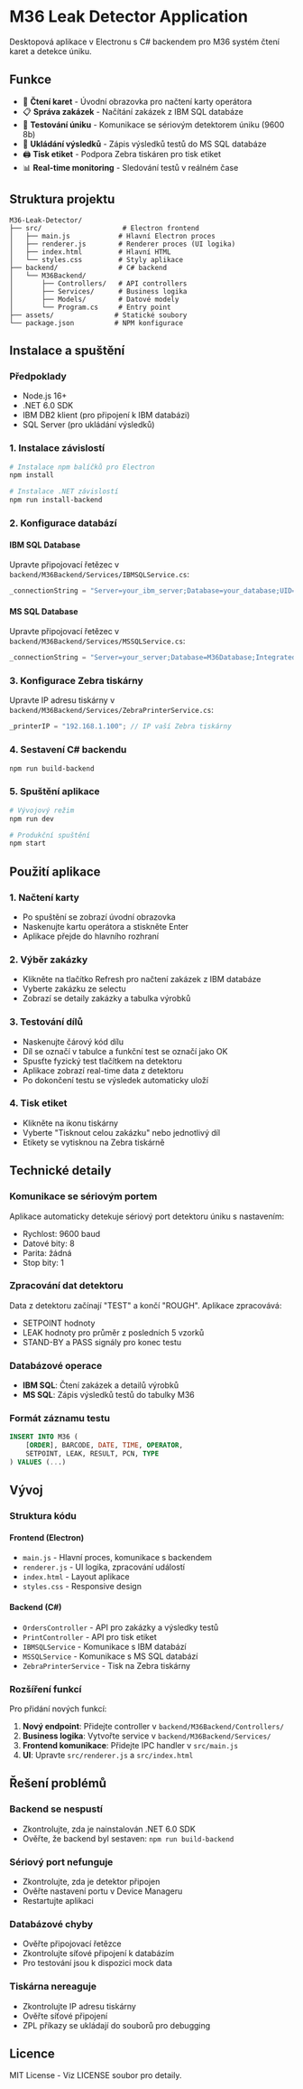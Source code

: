 # M36 Leak Detector Application

Desktopová aplikace v Electronu s C# backendem pro M36 systém čtení karet a detekce úniku.

## Funkce

- 🔐 **Čtení karet** - Úvodní obrazovka pro načtení karty operátora
- 📋 **Správa zakázek** - Načítání zakázek z IBM SQL databáze
- 🔧 **Testování úniku** - Komunikace se sériovým detektorem úniku (9600 8b)
- 💾 **Ukládání výsledků** - Zápis výsledků testů do MS SQL databáze
- 🖨️ **Tisk etiket** - Podpora Zebra tiskáren pro tisk etiket
- 📊 **Real-time monitoring** - Sledování testů v reálném čase

## Struktura projektu

```
M36-Leak-Detector/
├── src/                    # Electron frontend
│   ├── main.js            # Hlavní Electron proces
│   ├── renderer.js        # Renderer proces (UI logika)
│   ├── index.html         # Hlavní HTML
│   └── styles.css         # Styly aplikace
├── backend/               # C# backend
│   └── M36Backend/
│       ├── Controllers/   # API controllers
│       ├── Services/      # Business logika
│       ├── Models/        # Datové modely
│       └── Program.cs     # Entry point
├── assets/               # Statické soubory
└── package.json          # NPM konfigurace
```

## Instalace a spuštění

### Předpoklady

- Node.js 16+
- .NET 6.0 SDK
- IBM DB2 klient (pro připojení k IBM databázi)
- SQL Server (pro ukládání výsledků)

### 1. Instalace závislostí

```bash
# Instalace npm balíčků pro Electron
npm install

# Instalace .NET závislostí
npm run install-backend
```

### 2. Konfigurace databází

#### IBM SQL Database
Upravte připojovací řetězec v `backend/M36Backend/Services/IBMSQLService.cs`:

```csharp
_connectionString = "Server=your_ibm_server;Database=your_database;UID=your_username;PWD=your_password;";
```

#### MS SQL Database
Upravte připojovací řetězec v `backend/M36Backend/Services/MSSQLService.cs`:

```csharp
_connectionString = "Server=your_server;Database=M36Database;Integrated Security=true;";
```

### 3. Konfigurace Zebra tiskárny

Upravte IP adresu tiskárny v `backend/M36Backend/Services/ZebraPrinterService.cs`:

```csharp
_printerIP = "192.168.1.100"; // IP vaší Zebra tiskárny
```

### 4. Sestavení C# backendu

```bash
npm run build-backend
```

### 5. Spuštění aplikace

```bash
# Vývojový režim
npm run dev

# Produkční spuštění
npm start
```

## Použití aplikace

### 1. Načtení karty
- Po spuštění se zobrazí úvodní obrazovka
- Naskenujte kartu operátora a stiskněte Enter
- Aplikace přejde do hlavního rozhraní

### 2. Výběr zakázky
- Klikněte na tlačítko Refresh pro načtení zakázek z IBM databáze
- Vyberte zakázku ze selectu
- Zobrazí se detaily zakázky a tabulka výrobků

### 3. Testování dílů
- Naskenujte čárový kód dílu
- Díl se označí v tabulce a funkční test se označí jako OK
- Spusťte fyzický test tlačítkem na detektoru
- Aplikace zobrazí real-time data z detektoru
- Po dokončení testu se výsledek automaticky uloží

### 4. Tisk etiket
- Klikněte na ikonu tiskárny
- Vyberte "Tisknout celou zakázku" nebo jednotlivý díl
- Etikety se vytisknou na Zebra tiskárně

## Technické detaily

### Komunikace se sériovým portem
Aplikace automaticky detekuje sériový port detektoru úniku s nastavením:
- Rychlost: 9600 baud
- Datové bity: 8
- Parita: žádná
- Stop bity: 1

### Zpracování dat detektoru
Data z detektoru začínají "TEST" a končí "ROUGH". Aplikace zpracovává:
- SETPOINT hodnoty
- LEAK hodnoty pro průměr z posledních 5 vzorků
- STAND-BY a PASS signály pro konec testu

### Databázové operace
- **IBM SQL**: Čtení zakázek a detailů výrobků
- **MS SQL**: Zápis výsledků testů do tabulky M36

### Formát záznamu testu
```sql
INSERT INTO M36 (
    [ORDER], BARCODE, DATE, TIME, OPERATOR, 
    SETPOINT, LEAK, RESULT, PCN, TYPE
) VALUES (...)
```

## Vývoj

### Struktura kódu

#### Frontend (Electron)
- `main.js` - Hlavní proces, komunikace s backendem
- `renderer.js` - UI logika, zpracování událostí
- `index.html` - Layout aplikace
- `styles.css` - Responsive design

#### Backend (C#)
- `OrdersController` - API pro zakázky a výsledky testů
- `PrintController` - API pro tisk etiket
- `IBMSQLService` - Komunikace s IBM databází
- `MSSQLService` - Komunikace s MS SQL databází
- `ZebraPrinterService` - Tisk na Zebra tiskárny

### Rozšíření funkcí

Pro přidání nových funkcí:

1. **Nový endpoint**: Přidejte controller v `backend/M36Backend/Controllers/`
2. **Business logika**: Vytvořte service v `backend/M36Backend/Services/`
3. **Frontend komunikace**: Přidejte IPC handler v `src/main.js`
4. **UI**: Upravte `src/renderer.js` a `src/index.html`

## Řešení problémů

### Backend se nespustí
- Zkontrolujte, zda je nainstalován .NET 6.0 SDK
- Ověřte, že backend byl sestaven: `npm run build-backend`

### Sériový port nefunguje
- Zkontrolujte, zda je detektor připojen
- Ověřte nastavení portu v Device Manageru
- Restartujte aplikaci

### Databázové chyby
- Ověřte připojovací řetězce
- Zkontrolujte síťové připojení k databázím
- Pro testování jsou k dispozici mock data

### Tiskárna nereaguje
- Zkontrolujte IP adresu tiskárny
- Ověřte síťové připojení
- ZPL příkazy se ukládají do souborů pro debugging

## Licence

MIT License - Viz LICENSE soubor pro detaily.
